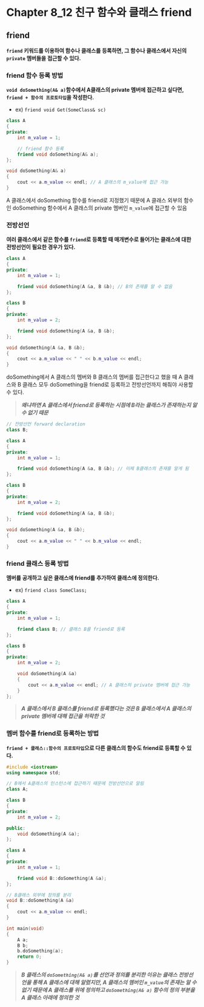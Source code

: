 # Chapter 8_12 친구 함수와 클래스 friend

## friend
**`friend` 키워드를 이용하여 함수나 클래스를 등록하면, 그 함수나 클래스에서 자신의 `private` 멤버들을 접근할 수 있다.** 

### friend 함수 등록 방법
**`void doSomething(A& a)`함수에서 A클래스의 private 멤버에 접근하고 싶다면, <br>
`friend + 함수의 프로토타입`을 작성한다.**
- ex) `friend void Get(SomeClass& sc)`
```cpp
class A
{
private:
    int m_value = 1;

    // friend 함수 등록
    friend void doSomething(A& a);
};

void doSomething(A& a)
{
    cout << a.m_value << endl; // A 클래스의 m_value에 접근 가능
}
```
A 클래스에서 doSomething 함수를 friend로 지정했기 때문에 A 클래스 외부의 함수인 doSomething 함수에서 A 클래스의 private 멤버인 `m_value`에 접근할 수 있음

### 전방선언
**여러 클래스에서 같은 함수를 `friend`로 등록할 때 매개변수로 들어가는 클래스에 대한  전방선언이 필요한 경우가 있다.**
```cpp
class A
{
private:
    int m_value = 1;

    friend void doSomething(A &a, B &b); // B의 존재를 알 수 없음
};

class B
{
private:
    int m_value = 2;

    friend void doSomething(A &a, B &b);
};

void doSomething(A &a, B &b);
{
    cout << a.m_value << " " << b.m_value << endl;
}
```
doSomething에서 A 클래스의 멤버와 B 클래스의 멤버를 접근한다고 했을 때 A 클래스와 B 클래스 모두 doSomething을 friend로 등록하고 전방선언까지 해줘야 사용할 수 있다.<br>
> ***왜냐하면 A 클래스에서 friend로 등록하는 시점에 B라는 클래스가 존재하는지 알 수 없기 때문***

```cpp
// 전방선언 forward declaration
class B;

class A
{
private:
    int m_value = 1;

    friend void doSomething(A &a, B &b); // 이제 B클래스의 존재를 알게 됨
};

class B
{
private:
    int m_value = 2;

    friend void doSomething(A &a, B &b);
};

void doSomething(A &a, B &b);
{
    cout << a.m_value << " " << b.m_value << endl;
}
```

### friend 클래스 등록 방법
**멤버를 공개하고 싶은 클래스에 friend를 추가하여 클래스에 정의한다.**
- ex) `friend class SomeClass;`
```cpp
class A
{
private:
    int m_value = 1;

    friend class B; // 클래스 B를 friend로 등록
};

class B
{
private:
    int m_value = 2;

    void doSomething(A &a)
    {
        cout << a.m_value << endl; // A 클래스의 private 멤버에 접근 가능
    }
};
```
> ***A 클래스에서 B 클래스를 friend로 등록했다는 것은 B 클래스에서 A 클래스의 private 멤버에 대해 접근을 허락한 것***

### 멤버 함수를 friend로 등록하는 방법
**`friend + 클래스::함수의 프로토타입`으로 다른 클래스의 함수도 friend로 등록할 수 있다.**
```cpp
#include <iostream>
using namespace std;

// B에서 A클래스의 인스턴스에 접근하기 때문에 전방선언으로 알림
class A;

class B
{
private:
    int m_value = 2;

public:
    void doSomething(A &a);
};

class A
{
private:
    int m_value = 1;

    friend void B::doSomething(A &a);
};

// B클래스 외부에 정의를 분리
void B::doSomething(A &a)
{
    cout << a.m_value << endl;
}

int main(void)
{
    A a;
    B b;
    b.doSomething(a);
    return 0;
}
```
> ***B 클래스의 `doSomething(A& a)`를 선언과 정의를 분리한 이유는 클래스 전방선언을 통해 A 클래스에 대해 알렸지만, A 클래스의 멤버인 `m_value`의 존재는 알 수 없기 때문에 A 클래스를 위에 정의하고 `doSomething(A& a)` 함수의 정의 부분을 A 클래스 아래에 정의한 것***